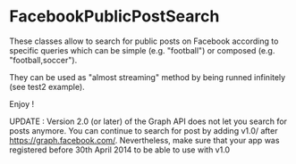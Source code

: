 FacebookPublicPostSearch
========================

These classes allow to search for public posts on Facebook according to specific queries which can be simple (e.g. "football")
or composed (e.g. "football,soccer").

They can be used as "almost streaming" method by being runned infinitely (see test2 example).

Enjoy !

UPDATE : Version 2.0 (or later) of the Graph API does not let you search for posts anymore. You can continue to search for post by adding v1.0/ after https://graph.facebook.com/. Nevertheless, make sure that your app was registered before 30th April 2014 to be able to use with v1.0 
